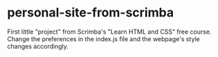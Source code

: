# personal-site-from-scrimba

First little "project" from Scrimba's "Learn HTML and CSS" free course. Change the preferences in the index.js file and the webpage's style changes accordingly.
